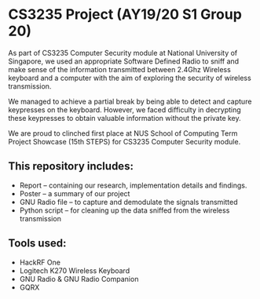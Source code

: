 # CS3235 Project (AY19/20 S1 Group 20)

As part of CS3235 Computer Security module at National University of Singapore, we used an appropriate Software Defined Radio to sniff and make sense of the information transmitted between 2.4Ghz Wireless keyboard and a computer with the aim of exploring the security of wireless transmission.  

We managed to achieve a partial break by being able to detect and capture keypresses on the keyboard. However, we faced difficulty in decrypting these keypresses to obtain valuable information without the private key.  

We are proud to clinched first place at NUS School of Computing Term Project Showcase (15th STEPS) for CS3235 Computer Security module.

## This repository includes:
* Report – containing our research, implementation details and findings.
* Poster – a summary of our project
* GNU Radio file – to capture and demodulate the signals transmitted
* Python script – for cleaning up the data sniffed from the wireless transmission

## Tools used:
* HackRF One
* Logitech K270 Wireless Keyboard
* GNU Radio & GNU Radio Companion
* GQRX